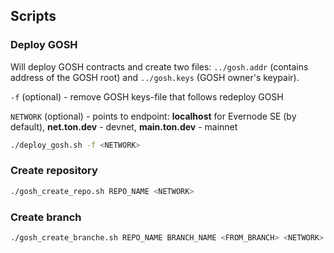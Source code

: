 ## Scripts

### Deploy GOSH

Will deploy GOSH contracts and create two files: `../gosh.addr` (contains address of the GOSH root) and `../gosh.keys` (GOSH owner's keypair).

`-f` (optional) - remove GOSH keys-file that follows redeploy GOSH

`NETWORK` (optional) - points to endpoint: **localhost** for Evernode SE (by default), **net.ton.dev** - devnet, **main.ton.dev** - mainnet

```sh
./deploy_gosh.sh -f <NETWORK>
```

### Create repository

```sh
./gosh_create_repo.sh REPO_NAME <NETWORK>
```

### Create branch

```sh
./gosh_create_branche.sh REPO_NAME BRANCH_NAME <FROM_BRANCH> <NETWORK>
```